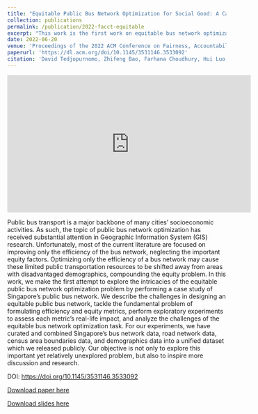 ```yaml
---
title: "Equitable Public Bus Network Optimization for Social Good: A Case Study of Singapore"
collection: publications
permalink: /publication/2022-facct-equitable
excerpt: "This work is the first work on equitable bus network optimization. In this work, we formulated the first-ever notion of bus network equity. We then explored several model's performance on bus network optimization in terms of both bus network efficiency and equity."
date: 2022-06-20
venue: 'Proceedings of the 2022 ACM Conference on Fairness, Accountability and Transparency (FAccT 2022)'
paperurl: 'https://dl.acm.org/doi/10.1145/3531146.3533092'
citation: 'David Tedjopurnomo, Zhifeng Bao, Farhana Choudhury, Hui Luo, and A. K. Qin. Equitable public bus network optimization for social good: A case study of singapore. In 2022 ACM Conference on Fairness, Accountability, and Transparency, page 278–288, 2022.'
---
```


<iframe width="560" height="315" src="https://www.youtube.com/embed/YrOCirVNqZs" title="YouTube video player" frameborder="0" allow="accelerometer; autoplay; clipboard-write; encrypted-media; gyroscope; picture-in-picture" allowfullscreen></iframe>

Public bus transport is a major backbone of many cities’ socioeconomic activities. As such, the topic of public bus network optimization has received substantial attention in Geographic Information System (GIS) research. Unfortunately, most of the current literature are focused on improving only the efficiency of the bus network, neglecting the important equity factors. Optimizing only the efficiency of a bus network may cause these limited public transportation resources to be shifted away from areas with disadvantaged demographics, compounding the equity problem. In this work, we make the first attempt to explore the intricacies of the equitable public bus network optimization problem by performing a case study of Singapore’s public bus network. We describe the challenges in designing an equitable public bus network, tackle the fundamental problem of formulating efficiency and equity metrics, perform exploratory experiments to assess each metric’s real-life impact, and analyze the challenges of the equitable bus network optimization task. For our experiments, we have curated and combined Singapore’s bus network data, road network data, census area boundaries data, and demographics data into a unified dataset which we released publicly. Our objective is not only to explore this important yet relatively unexplored problem, but also to inspire more discussion and research.

DOI: https://doi.org/10.1145/3531146.3533092

[Download paper here](http://david-tedjopurnomo.github.io/files/papers/2022-facct-equitable.pdf)

[Download slides here](http://david-tedjopurnomo.github.io/files/slides/equitable_bus_long.pptx)